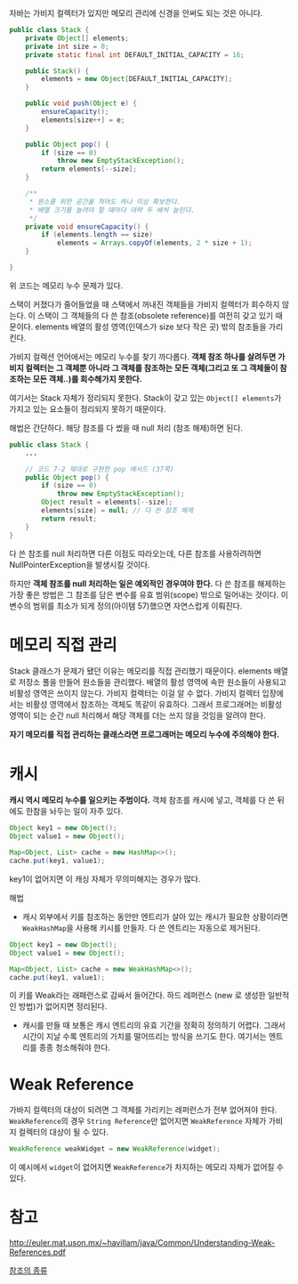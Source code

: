 자바는 가비지 컬렉터가 있지만 메모리 관리에 신경을 안써도 되는 것은 아니다.

``` java
public class Stack {
    private Object[] elements;
    private int size = 0;
    private static final int DEFAULT_INITIAL_CAPACITY = 16;

    public Stack() {
        elements = new Object[DEFAULT_INITIAL_CAPACITY];
    }

    public void push(Object e) {
        ensureCapacity();
        elements[size++] = e;
    }

    public Object pop() {
        if (size == 0)
            throw new EmptyStackException();
        return elements[--size];
    }

    /**
     * 원소를 위한 공간을 적어도 하나 이상 확보한다.
     * 배열 크기를 늘려야 할 때마다 대략 두 배씩 늘린다.
     */
    private void ensureCapacity() {
        if (elements.length == size)
            elements = Arrays.copyOf(elements, 2 * size + 1);
    }

}
```
위 코드는 메모리 누수 문제가 있다.

스택이 커졌다가 줄어들었을 때 스택에서 꺼내진 객체들을 가비지 컬렉터가 회수하지 않는다. 이 스택이 그 객체들의 다 쓴 참조(obsolete reference)를 여전히 갖고 있기 때문이다.
elements 배열의 활성 영역(인덱스가 size 보다 작은 곳) 밖의 참조들을 가리킨다.

가비지 컬렉션 언어에서는 메모리 누수를 찾기 까다롭다. **객체 참조 하나를 살려두면 가비지 컬렉터는 그 객체뿐 아니라 그 객체를 참조하는 모든 객체(그리고 또 그 객체들이 참조하는 모든 객체..)를 회수해가지 못한다.**

>
여기서는 Stack 자체가 정리되지 못한다. Stack이 갖고 있는 `Object[] elements`가 가지고 있는 요소들이 정리되지 못하기 때문이다.

해법은 간단하다. 해당 참조를 다 썼을 때 null 처리 (참조 해제)하면 된다.

``` java
public class Stack {
	...

    // 코드 7-2 제대로 구현한 pop 메서드 (37쪽)
    public Object pop() {
        if (size == 0)
            throw new EmptyStackException();
        Object result = elements[--size];
        elements[size] = null; // 다 쓴 참조 해제
        return result;
    }
}
```

다 쓴 참조를 null 처리하면 다른 이점도 따라오는데, 다른 참조를 사용하려하면 NullPointerException을 발생시킬 것이다.

하지만 **객체 참조를 null 처리하는 일은 예외적인 경우여야 한다.** 다 쓴 참조를 해제하는 가장 좋은 방법은 그 참조를 담은 변수를 유효 범위(scope) 밖으로 밀어내는 것이다. 이 변수의 범위를 최소가 되게 정의(아이템 57)했으면 자연스럽게 이뤄진다.

# 메모리 직접 관리
Stack 클래스가 문제가 됐던 이유는 메모리를 직접 관리했기 때문이다. elements 배열로 저장소 풀을 만들어 원소들을 관리했다. 배열의 활성 영역에 속한 원소들이 사용되고 비활성 영역은 쓰이지 않는다. 가비지 컬렉터는 이걸 알 수 없다. 가비지 컬렉터 입장에서는 비활성 영역에서 참조하는 객체도 똑같이 유효하다. 그래서 프로그래머는 비활성 영역이 되는 순간 null 처리해서 해당 객체를 더는 쓰지 않을 것임을 알려야 한다.

**자기 메모리를 직접 관리하는 클래스라면 프로그래머는 메모리 누수에 주의해야 한다.**

# 캐시
**캐시 역시 메모리 누수를 일으키는 주범이다.** 객체 참조를 캐시에 넣고, 객체를 다 쓴 뒤에도 한참을 놔두는 일이 자주 있다.

``` java
Object key1 = new Object();
Object value1 = new Object();

Map<Object, List> cache = new HashMap<>();
cache.put(key1, value1);
```
key1이 없어지면 이 캐싱 자체가 무의미해지는 경우가 많다.


해법
- 캐시 외부에서 키를 참조하는 동안만 엔트리가 살아 있는 캐시가 필요한 상황이라면 `WeakHashMap`을 사용해 키시를 만들자. 다 쓴 엔트리는 자동으로 제거된다.

``` java
Object key1 = new Object();
Object value1 = new Object();

Map<Object, List> cache = new WeakHashMap<>();
cache.put(key1, value1);
```
>
이 키를 Weak라는 래패런스로 감싸서 들어간다. 하드 레퍼런스 (new 로 생성한 일반적인 방법)가 없어지면 정리된다.

- 캐시를 만들 때 보통은 캐시 엔트리의 유효 기간을 정확히 정의하기 어렵다. 그래서 시간이 지날 수록 엔트리의 가치를 떨어뜨리는 방식을 쓰기도 한다. 여기서는 엔트리를 종종 청소해줘야 한다.

# Weak Reference
가바지 컬렉터의 대상이 되려면 그 객체를 가리키는 레퍼런스가 전부 없어져야 한다.
`WeakReference`의 경우 `String Reference`만 없어지면 `WeakReference` 자체가 가비지 컬렉터의 대상이 될 수 있다.

``` java
WeakReference weakWidget = new WeakReference(widget);
```

이 예시에서 `widget`이 없어지면 `WeakReference`가 차지하는 메모리 자체가 없어질 수 있다.

# 참고
http://euler.mat.uson.mx/~havillam/java/Common/Understanding-Weak-References.pdf

[참조의 종류](https://velog.io/@injoon2019/%EC%9E%90%EB%B0%94-%EC%B0%B8%EC%A1%B0%EC%9D%98-%EC%A2%85%EB%A5%98)

